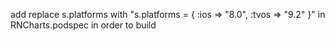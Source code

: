 add replace s.platforms with "s.platforms = { :ios => "8.0", :tvos => "9.2" }"
in RNCharts.podspec in order to build
